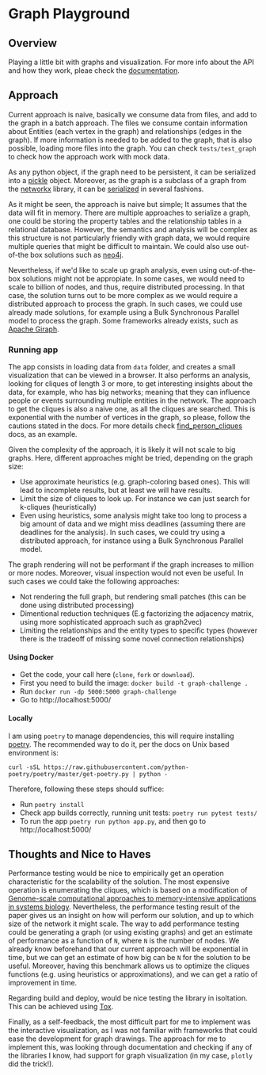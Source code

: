 # Graph Playground

## Overview

Playing a little bit with graphs and visualization. For more info about the API and how they work, pleae check the [documentation](https://dpalmasan.github.io/graph-tools-playground).

## Approach

Current approach is naive, basically we consume data from files, and add to the graph in a batch approach. The files we consume contain information about Entities (each vertex in the graph) and relationships (edges in the graph). If more information is needed to be added to the graph, that is also possible, loading more files into the graph. You can check `tests/test_graph` to check how the approach work with mock data. 

As any python object, if the graph need to be persistent, it can be serialized into a [pickle](https://docs.python.org/3/library/pickle.html) object. Moreover, as the graph is a subclass of a graph from the [networkx](https://networkx.org/) library, it can be [serialized](https://networkx.org/documentation/stable/reference/readwrite/index.html) in several fashions.

As it might be seen, the approach is naive but simple; It assumes that the data will fit in memory. There are multiple approaches to serialize a graph, one could be storing the property tables and the relationship tables in a relational database. However, the semantics and analysis will be complex as this structure is not particularly friendly with graph data, we would require multiple queries that might be difficult to maintain. We could also use out-of-the box solutions such as [neo4j](https://neo4j.com/).

Nevertheless, if we'd like to scale up graph analysis, even using out-of-the-box solutions might not be appropiate. In some cases, we would need to scale to billion of nodes, and thus, require distributed processing. In that case, the solution turns out to be more complex as we would require a distributed approach to process the graph. In such cases, we could use already made solutions, for example using a Bulk Synchronous Parallel model to process the graph. Some frameworks already exists, such as [Apache Giraph](https://giraph.apache.org/).


### Running app

The app consists in loading data from `data` folder, and creates a small visualization that can be viewed in a browser. It also performs an analysis, looking for cliques of length 3 or more, to get interesting insights about the data, for example, who has big networks; meaning that they can influence people or events surrounding multiple entities in the network. The approach to get the cliques is also a naive one, as all the cliques are  searched. This is exponential with the number of vertices in the graph, so please, follow the cautions stated in the docs. For more details check [find_person_cliques](https://dpalmasan.github.io/graph-tools-playground/api_reference/graph.html#graph_tools_playground.graph.ChallengeGraph.find_person_cliques) docs, as an example.

Given the complexity of the approach, it is likely it will not scale to big graphs. Here, different approaches might be tried, depending on the graph size:

* Use approximate heuristics (e.g. graph-coloring based ones). This will lead to incomplete results, but at least we will have results.
* Limit the size of cliques to look up. For instance we can just search for k-cliques (heuristically)
* Even using heuristics, some analysis might take too long to process a big amount of data and we might miss deadlines (assuming there are deadlines for the analysis). In such cases, we could try using a distributed approach, for instance using a Bulk Synchronous Parallel model.

The graph rendering will not be performant if the graph increases to million or more nodes. Moreover, visual inspection would not even be useful. In such cases we could take the following approaches:

* Not rendering the full graph, but rendering small patches (this can be done using distributed processing)
* Dimentional reduction techniques (E.g factorizing the adjacency matrix, using more sophisticated approach such as graph2vec)
* Limiting the relationships and the entity types to specific types (however there is the tradeoff of missing some novel connection relationships)

#### Using Docker

* Get the code, your call here (`clone`, `fork` or `download`).
* First you need to build the image: `docker build -t graph-challenge .`
* Run `docker run -dp 5000:5000 graph-challenge`
* Go to http://localhost:5000/

#### Locally

I am using `poetry` to manage dependencies, this will require installing [poetry](https://python-poetry.org/). The recommended way to do it, per the docs on Unix based environment is:

`curl -sSL https://raw.githubusercontent.com/python-poetry/poetry/master/get-poetry.py | python -`

Therefore, following these steps should suffice:

* Run `poetry install`
* Check app builds correctly, running unit tests: `poetry run pytest tests/`
* To run the app `poetry run python app.py`, and then go to http://localhost:5000/

## Thoughts and Nice to Haves

Performance testing would be nice to empirically get an operation characteristic for the scalability of the solution. The most expensive operation is enumerating the cliques, which is based on a modification of [Genome-scale computational approaches to memory-intensive applications in systems biology](https://laur.lau.edu.lb:8443/xmlui/handle/10725/5407). Nevertheless, the performance testing result of the paper gives us an insight on how will perform our solution, and up to which size of the network it might scale. The way to add performance testing could be generating a graph (or using existing graphs) and get an estimate of performance as a function of `N`, where `N` is the number of nodes. We already know beforehand that our current approach will be exponential in time, but we can get an estimate of how big can be `N` for the solution to be useful. Moreover, having this benchmark allows us to optimize the cliques functions (e.g. using heuristics or approximations), and we can get a ratio of improvement in time.

Regarding build and deploy, would be nice testing the library in isoltation. This can be achieved using [Tox](https://tox.readthedocs.io/en/latest/).

Finally, as a self-feedback, the most difficult part for me to implement was the interactive visualization, as I was not familiar with frameworks that could ease the development for graph drawings. The approach for me to implement this, was looking through documentation and checking if any of the libraries I know, had support for graph visualization (in my case, `plotly` did the trick!).

